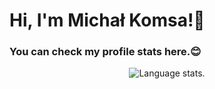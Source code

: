 # Hi, I'm Michał Komsa!👋

### You can check my profile stats here.😊

<div align="center">
  <img src="https://github-readme-stats.vercel.app/api/top-langs/?username=Ilvondir&theme=tokyonight" alt="Language stats.">
</div>
